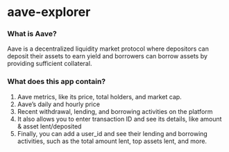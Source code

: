 # aave-explorer

### What is Aave?
Aave is  a decentralized liquidity market protocol where depositors can deposit their assets to earn yield and borrowers can borrow assets by providing sufficient collateral.

### What does this app contain?
1. Aave metrics, like its price, total holders, and market cap.
2. Aave’s daily and hourly price
3. Recent withdrawal, lending, and borrowing activities on the platform
4. It also allows you to enter transaction ID and see its details, like amount & asset lent/deposited
5. Finally, you can add a user_id and see their lending and borrowing activities, such as the total amount lent, top assets lent, and more.



